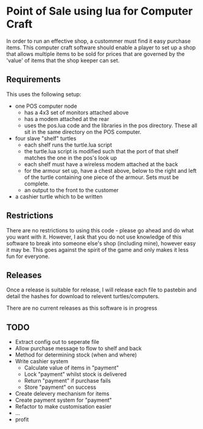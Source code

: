 # Point of Sale using lua for Computer Craft

In order to run an effective shop, a custommer must find it easy purchase items. This computer craft software should enable a player to set up a shop that allows multiple items to be sold for prices that are governed by the 'value' of items that the shop keeper can set.

## Requirements

This uses the following setup:

* one POS computer node 
  * has a 4x3 set of monitors attached above
  * has a modem attached at the rear
  * uses the pos.lua code and the libraries in the pos directory. These all sit in the same directory on the POS computer.
* four slave "shelf" turtles
  * each shelf runs the turtle.lua script
  * the turtle.lua script is modified such that the port of that shelf matches the one in the pos's look up
  * each shelf must have a wireless modem attached at the back
  * for the armour set up, have a chest above, below to the right and left of the turtle containing one piece of the armour. Sets must be complete.
  * an output to the front to the customer
* a cashier turtle which to be written

## Restrictions

There are no restrictions to using this code - please go ahead and do what you want with it. However, I ask that you do not use knowledge of this software to break into someone else's shop (including mine), however easy it may be. This goes against the spirit of the game and only makes it less fun for everyone.

## Releases

Once a release is suitable for release, I will release each file to pastebin and detail the hashes for download to relevent turtles/computers.

There are no current releases as this software is in progress

## TODO

* Extract config out to seperate file
* Allow purchase message to flow to shelf and back
* Method for determining stock (when and where)
* Write cashier system
  * Calculate value of items in "payment"
  * Lock "payment" whilst stock is delivered
  * Return "payment" if purchase fails
  * Store "payment" on success
* Create delevery mechanism for items
* Create payment system for "payment"
* Refactor to make customisation easier
* ...
* profit

